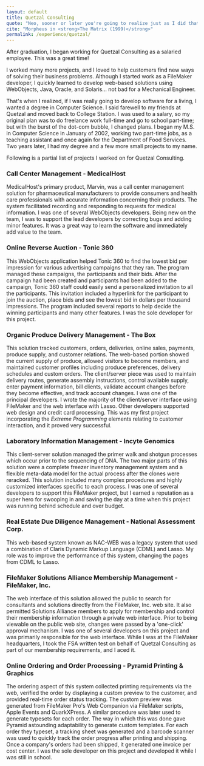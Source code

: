 ```yaml
---
layout: default
title: Quetzal Consulting
quote: "Neo, sooner or later you're going to realize just as I did that there's a difference between knowing the path and walking the path."
cite: "Morpheus in <strong>The Matrix (1999)</strong>"
permalink: /experience/quetzal/
---
```


<p class="lead" markdown="1">After graduation, I began working for Quetzal Consulting as a salaried employee.  This was a great time!</p>

I worked many more projects, and I loved to help customers find new ways of solving their business problems.  Although I started work as a FileMaker developer, I quickly learned to develop web-based solutions using WebObjects, Java, Oracle, and Solaris... not bad for a Mechanical Engineer.

That's when I realized, if I was really going to develop software for a living, I wanted a degree in Computer Science.  I said farewell to my friends at Quetzal and moved back to College Station.  I was used to a salary, so my original plan was to do freelance work full-time and go to school part-time; but with the burst of the dot-com bubble, I changed plans.  I began my M.S. in Computer Science in January of 2002, working two part-time jobs, as a teaching assistant and once again for the Department of Food Services.  Two years later, I had my degree and a few more small projects to my name.

Following is a partial list of projects I worked on for Quetzal Consulting.

### Call Center Management - MedicalHost

MedicalHost's primary product, Marvin, was a call center management solution for pharmaceutical manufacturers to provide consumers and health care professionals with accurate information concerning their products.  The system facilitated recording and responding to requests for medical information.  I was one of several WebObjects developers.  Being new on the team, I was to support the lead developers by correcting bugs and adding minor features.  It was a great way to learn the software and immediately add value to the team.

### Online Reverse Auction - Tonic 360

This WebObjects application helped Tonic 360 to find the lowest bid per impression for various advertising campaigns that they ran.  The program managed these campaigns, the participants and their bids.  After the campaign had been created and participants had been added to the campaign, Tonic 360 staff could easily send a personalized invitation to all the participants.  This invitation included a hyperlink for the participant to join the auction, place bids and see the lowest bid in dollars per thousand impressions.  The program included several reports to help decide the winning participants and many other features.  I was the sole developer for this project.

### Organic Produce Delivery Management - The Box

This solution tracked customers, orders, deliveries, online sales, payments, produce supply, and customer relations.  The web-based portion showed the current supply of produce, allowed visitors to become members, and maintained customer profiles including produce preferences, delivery schedules and custom orders.  The client/server piece was used to maintain delivery routes, generate assembly instructions, control available supply, enter payment information, bill clients, validate account changes before they become effective, and track account changes.  I was one of the principal developers.  I wrote the majority of the client/server interface using FileMaker and the web interface with Lasso.  Other developers supported web design and credit card processing.  This was my first project incorporating the *Extreme Programming* elements relating to customer interaction, and it proved very successful.

### Laboratory Information Management - Incyte Genomics

This client-server solution managed the primer walk and shotgun processes which occur prior to the sequencing of DNA.  The two major parts of this solution were a complete freezer inventory management system and a flexible meta-data model for the actual process after the clones were reracked.  This solution included many complex procedures and highly customized interfaces specific to each process.  I was one of several developers to support this FileMaker project, but I earned a reputation as a super hero for swooping in and saving the day at a time when this project was running behind schedule and over budget.

### Real Estate Due Diligence Management - National Assessment Corp.

This web-based system known as NAC-WEB was a legacy system that used a combination of Claris Dynamic Markup Language (CDML) and Lasso.  My role was to improve the performance of this system, changing the pages from CDML to Lasso.

### FileMaker Solutions Alliance Membership Management - FileMaker, Inc.

The web interface of this solution allowed the public to search for consultants and solutions directly from the FileMaker, Inc. web site.  It also permitted Solutions Alliance members to apply for membership and control their membership information through a private web interface.  Prior to being viewable on the public web site, changes were passed by a 'one-click' approval mechanism.  I was one of several developers on this project and was primarily responsible for the web interface.  While I was at the FileMaker headquarters, I took the FSA written test on behalf of Quetzal Consulting as part of our membership requirements, and I aced it.

### Online Ordering and Order Processing - Pyramid Printing & Graphics

The ordering aspect of this system collected printing requirements via the web, verified the order by displaying a custom preview to the customer, and provided real-time order status tracking.  The custom preview was generated from FileMaker Pro's Web Companion via FileMaker scripts, Apple Events and QuarkXPress.  A similar procedure was later used to generate typesets for each order.  The way in which this was done gave Pyramid astounding adaptability to generate custom templates.  For each order they typeset, a tracking sheet was generated and a barcode scanner was used to quickly track the order progress after printing and shipping.  Once a company's orders had been shipped, it generated one invoice per cost center.  I was the sole developer on this project and developed it while I was still in school.
